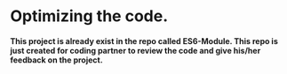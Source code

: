 # Optimizing the code.
#### This project is already exist in the repo called ES6-Module. This repo is just created for coding partner to review the code and give his/her feedback on the project.
